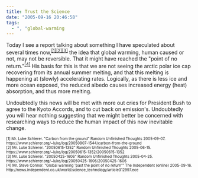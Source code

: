 ```yaml
---
title: Trust the Science
date: "2005-09-16 20:46:58"
tags:
  - ", "global-warming
---
```

<p>Today I see a report talking about something I have speculated about several times now,<sup><a href="https://www.schierer.org/~luke/log/20050907-1544/carbon-from-the-ground">[1]</a><a href="https://www.schierer.org/~luke/log/20050615-1352/20050615-1352">[2]</a><a href="https://www.schierer.org/~luke/log/20050425-1606/20050425-1606">[3]</a></sup> the idea that global warming, human caused or not, may not be reversible. That it might have reached the "point of no return."<sup><a href="http://news.independent.co.uk/world/science_technology/article312997.ece">[4]</a></sup> His basis for this is that we are not seeing the arctic polar ice cap recovering from its annual summer melting, and that this melting is happening at (slowly) accelerating rates.  Logically, as there is less ice and more ocean exposed, the reduced albedo causes increased energy (heat) absorption, and thus more melting.</p>  <p>Undoubtedly this news will be met with more out cries for President Bush to agree to the Kyoto Accords, and to cut back on emission's.  Undoubtedly you will hear nothing suggesting that we might better be concerned with researching ways to reduce the human impact of this now inevitable change.</p>  <font size="-2"> [1] Mr. Luke Schierer. "Carbon from the ground" Random Unfinished Thoughts 2005-09-07. https://www.schierer.org/~luke/log/20050907-1544/carbon-from-the-ground <br  /> [2] Mr. Luke Schierer.  "20050615-1352" Random Unfinished Thoughts 2005-06-15. https://www.schierer.org/~luke/log/20050615-1352/20050615-1352 <br  /> [3] Mr. Luke Schierer.  "20050425-1606" Random Unfinished Thoughts 2005-04-25. https://www.schierer.org/~luke/log/20050425-1606/20050425-1606 <br  /> [4] Mr. Steve Connor.  "Global warming 'past the point of no return'" The Independent (online) 2005-09-16. http://news.independent.co.uk/world/science_technology/article312997.ece </font>

